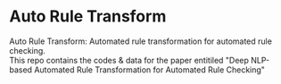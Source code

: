 # Auto Rule Transform
Auto Rule Transform: Automated rule transformation for automated rule checking.  
This repo contains the codes & data for the paper entitiled "Deep NLP-based Automated Rule Transformation for Automated Rule Checking"
